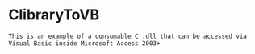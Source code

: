 # ClibraryToVB

```This is an example of a consumable C .dll that can be accessed via Visual Basic inside Microsoft Access 2003+```
